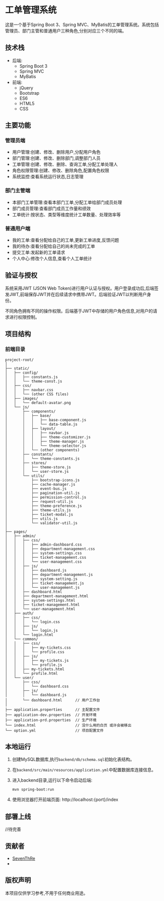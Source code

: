 # 工单管理系统

这是一个基于Spring Boot 3、Spring MVC、MyBatis的工单管理系统。系统包括管理员、部门主管和普通用户三种角色,分别对应三个不同的端。

## 技术栈

- 后端:
  - Spring Boot 3
  - Spring MVC
  - MyBatis
- 前端:  
  - jQuery
  - Bootstrap
  - ES6
  - HTML5
  - CSS

## 主要功能

### 管理员端

- 用户管理:创建、修改、删除用户,分配用户角色
- 部门管理:创建、修改、删除部门,调整部门人员  
- 工单管理:创建、修改、删除、查询工单,分配工单处理人
- 角色权限管理:创建、修改、删除角色,配置角色权限
- 系统监控:查看系统运行状态,日志管理

### 部门主管端

- 本部门工单管理:查看本部门工单,分配工单给部门成员处理
- 部门成员管理:查看部门成员工作量和绩效
- 工单统计:按状态、类型等维度统计工单数量、处理效率等

### 普通用户端

- 我的工单:查看分配给自己的工单,更新工单进度,反馈问题  
- 我的待办:查看分配给自己的尚未完成的工单
- 提交工单:发起新的工单请求
- 个人中心:修改个人信息,查看个人工单统计

## 验证与授权

系统采用JWT (JSON Web Token)进行用户认证与授权。用户登录成功后,后端签发JWT,前端保存JWT并在后续请求中携带JWT。后端验证JWT以判断用户身份。

不同角色拥有不同的操作权限。后端基于JWT中存储的用户角色信息,对用户的请求进行权限控制。  

## 项目结构

### 前端目录
```
project-root/
│
├── static/
│   ├── config/
│   │   ├── constants.js
│   │   └── theme-const.js
│   ├── css/
│   │   ├── navbar.css
│   │   └── (other CSS files)
│   ├── images/
│   │   └── default-avatar.png
│   └── js/
│       ├── components/
│       │   ├── base/
│       │   │   ├── base-component.js
│       │   │   └── data-table.js
│       │   ├── layout/
│       │   │   ├── navbar.js
│       │   │   ├── theme-customizer.js
│       │   │   ├── theme-manager.js
│       │   │   └── theme-selector.js
│       │   └── (other components)
│       ├── constants/
│       │   └── theme-constants.js
│       ├── stores/
│       │   ├── theme-store.js
│       │   └── user-store.js
│       └── utils/
│           ├── bootstrap-icons.js
│           ├── cache-manager.js
│           ├── event-bus.js
│           ├── pagination-util.js
│           ├── permission-control.js
│           ├── request-util.js
│           ├── theme-preference.js
│           ├── theme-utils.js
│           ├── ticket-modal.js
│           ├── utils.js
│           └── validator-util.js
│
├── pages/
│   ├── admin/
│   │   ├── css/
│   │   │   ├── admin-dashboard.css
│   │   │   ├── department-management.css
│   │   │   ├── system-settings.css
│   │   │   ├── ticket-management.css
│   │   │   └── user-management.css
│   │   ├── js/
│   │   │   ├── dashboard.js
│   │   │   ├── department-management.js
│   │   │   ├── system-setting.js
│   │   │   ├── ticket-management.js
│   │   │   └── user-management.js
│   │   ├── dashboard.html
│   │   ├── department-management.html
│   │   ├── system-settings.html
│   │   ├── ticket-management.html
│   │   └── user-management.html
│   ├── auth/
│   │   ├── css/
│   │   │   └── login.css
│   │   ├── js/
│   │   │   └── login.js
│   │   └── login.html
│   └── common/
│   │   ├── css/
│   │   │   ├── my-tickets.css
│   │   │   └── profile.css
│   │   ├── js/
│   │   │   ├── my-tickets.js
│   │   │   └── profile.js
│   │   ├── my-tickets.html
│   │   └── profile.html
│   └── user/
│       ├── css/
│       │   └── dashboard.css
│       ├── js/
│       │   └── dashboard.js
│       └── dashboard.html      // 用户工作台
│
├── application.properties      // 主配置文件
├── application-dev.properties  // 开发环境
├── application-prd.properties  // 生产环境
└── index.html                  // 没什么用的白页 或许会被移出
└── option.yml                  // 项目配置文件
```

## 本地运行

1. 创建MySQL数据库,执行`backend/db/schema.sql`初始化表结构。

2. 在`backend/src/main/resources/application.yml`中配置数据库连接信息。

3. 进入backend目录,运行以下命令启动后端:

   ```bash
   mvn spring-boot:run
   ```

4. 使用浏览器打开前端页面:
   http://localhost:{port}/index

## 部署上线

//待完善

## 贡献者

- [SevenThRe](https://github.com/SevenThRe)
- 

## 版权声明
  
本项目仅供学习参考,不用于任何商业用途。

